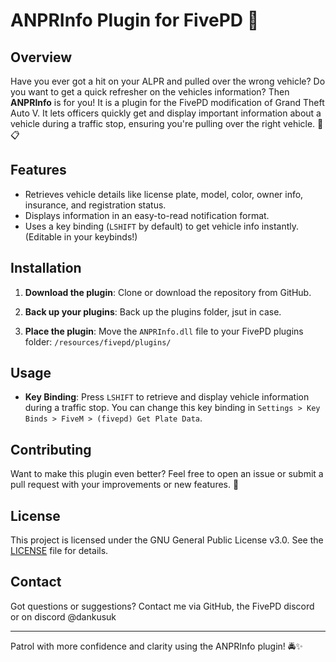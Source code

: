 # ANPRInfo Plugin for FivePD 🚓

## Overview

Have you ever got a hit on your ALPR and pulled over the wrong vehicle? Do you want to get a quick refresher on the vehicles information? Then **ANPRInfo** is  for you! It is a plugin for the FivePD modification of Grand Theft Auto V. It lets officers quickly get and display important information about a vehicle during a traffic stop, ensuring you're pulling over the right vehicle. 🚗📋

## Features

- Retrieves vehicle details like license plate, model, color, owner info, insurance, and registration status.
- Displays information in an easy-to-read notification format.
- Uses a key binding (`LSHIFT` by default) to get vehicle info instantly. (Editable in your keybinds!)

## Installation

1. **Download the plugin**: Clone or download the repository from GitHub.

2. **Back up your plugins**: Back up the plugins folder, jsut in case.

3. **Place the plugin**: Move the `ANPRInfo.dll` file to your FivePD plugins folder:
    `/resources/fivepd/plugins/`
   
## Usage

- **Key Binding**: Press `LSHIFT` to retrieve and display vehicle information during a traffic stop. You can change this key binding in `Settings > Key Binds > FiveM > (fivepd) Get Plate Data`.

## Contributing

Want to make this plugin even better? Feel free to open an issue or submit a pull request with your improvements or new features. 🎉

## License

This project is licensed under the GNU General Public License v3.0. See the [LICENSE](LICENSE) file for details.

## Contact

Got questions or suggestions? Contact me via GitHub, the FivePD discord or on discord @dankusuk

---

Patrol with more confidence and clarity using the ANPRInfo plugin! 🚔✨
